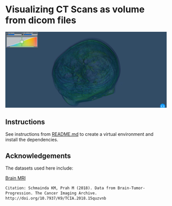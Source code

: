 # Visualizing CT Scans as volume from dicom files

![Image demo](./demo.jpg)

## Instructions

See instructions from [README.md](../../README.md) to create a virtual environment and install the dependencies.


## Acknowledgements

The datasets used here include:

[Brain MRI](https://wiki.cancerimagingarchive.net/display/Public/Brain-Tumor-Progression)

```
Citation: Schmainda KM, Prah M (2018). Data from Brain-Tumor-Progression. The Cancer Imaging Archive. http://doi.org/10.7937/K9/TCIA.2018.15quzvnb 
```
